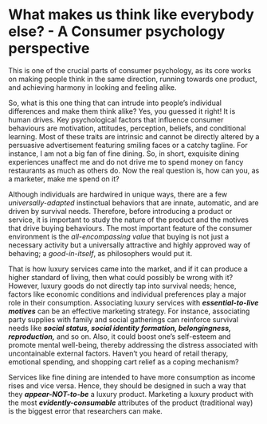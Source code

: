 # What makes us think like everybody else? - A Consumer psychology perspective
This is one of the crucial parts of consumer psychology, as its core works on making people think in the same direction, running towards one product, and achieving harmony in looking and feeling alike.

So, what is this one thing that can intrude into people’s individual differences and make them think alike? Yes, you guessed it right! It is human drives. Key psychological factors that influence consumer behaviours are motivation, attitudes, perception, beliefs, and conditional learning. Most of these traits are intrinsic and cannot be directly altered by a persuasive advertisement featuring smiling faces or a catchy tagline. For instance, I am not a big fan of fine dining. So, in short, exquisite dining experiences unaffect me and do not drive me to spend money on fancy restaurants as much as others do. Now the real question is, how can you, as a marketer, make me spend on it?

Although individuals are hardwired in unique ways, there are a few _universally-adapted_ instinctual behaviors that are innate, automatic, and are driven by survival needs. Therefore, before introducing a product or service, it is important to study the nature of the product and the motives that drive buying behaviours. The most important feature of the consumer environment is the _all-encompassing value_ that buying is not just a necessary activity but a universally attractive and highly approved way of behaving; a _good-in-itself_, as philosophers would put it. 

That is how luxury services came into the market, and if it can produce a higher standard of living, then what could possibly be wrong with it? However, luxury goods do not directly tap into survival needs; hence, factors like economic conditions and individual preferences play a major role in their consumption. Associating luxury services with **_essential-to-live motives_** can be an effective marketing strategy. For instance, associating party supplies with family and social gatherings can reinforce survival needs like **_social status, social identity formation, belongingness, reproduction,_** and so on. Also, it could boost one’s self-esteem and promote mental well-being, thereby addressing the distress associated with uncontainable external factors. Haven’t you heard of retail therapy, emotional spending, and shopping cart relief as a coping mechanism?

Services like fine dining are intended to have more consumption as income rises and vice versa. Hence, they should be designed in such a way that they **_appear-NOT-to-be_** a luxury product. Marketing a luxury product with the most **_evidently-consumable_** attributes of the product (traditional way) is the biggest error that researchers can make.
